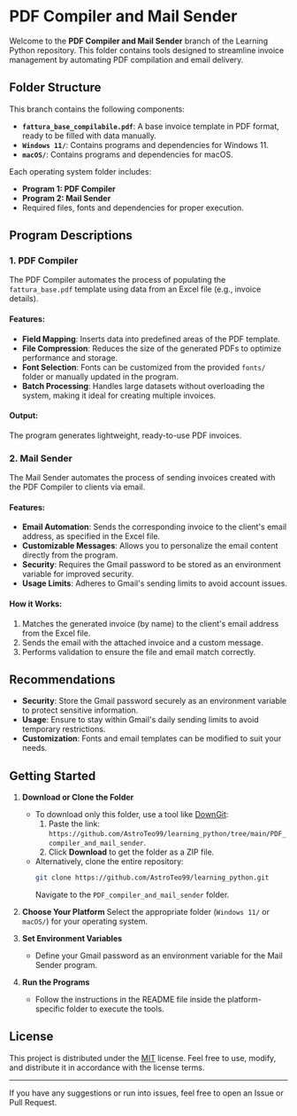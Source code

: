 # PDF Compiler and Mail Sender

Welcome to the **PDF Compiler and Mail Sender** branch of the Learning Python repository. This folder contains tools designed to streamline invoice management by automating PDF compilation and email delivery.

## Folder Structure
This branch contains the following components:

- **`fattura_base_compilabile.pdf`**: A base invoice template in PDF format, ready to be filled with data manually.
- **`Windows 11/`**: Contains programs and dependencies for Windows 11.
- **`macOS/`**: Contains programs and dependencies for macOS.

Each operating system folder includes:
- **Program 1: PDF Compiler**
- **Program 2: Mail Sender**
- Required files, fonts and dependencies for proper execution.

## Program Descriptions

### 1. PDF Compiler
The PDF Compiler automates the process of populating the `fattura_base.pdf` template using data from an Excel file (e.g., invoice details).

#### Features:
- **Field Mapping**: Inserts data into predefined areas of the PDF template.
- **File Compression**: Reduces the size of the generated PDFs to optimize performance and storage.
- **Font Selection**: Fonts can be customized from the provided `fonts/` folder or manually updated in the program.
- **Batch Processing**: Handles large datasets without overloading the system, making it ideal for creating multiple invoices.

#### Output:
The program generates lightweight, ready-to-use PDF invoices.

### 2. Mail Sender
The Mail Sender automates the process of sending invoices created with the PDF Compiler to clients via email.

#### Features:
- **Email Automation**: Sends the corresponding invoice to the client's email address, as specified in the Excel file.
- **Customizable Messages**: Allows you to personalize the email content directly from the program.
- **Security**: Requires the Gmail password to be stored as an environment variable for improved security.
- **Usage Limits**: Adheres to Gmail's sending limits to avoid account issues.

#### How it Works:
1. Matches the generated invoice (by name) to the client's email address from the Excel file.
2. Sends the email with the attached invoice and a custom message.
3. Performs validation to ensure the file and email match correctly.

## Recommendations
- **Security**: Store the Gmail password securely as an environment variable to protect sensitive information.
- **Usage**: Ensure to stay within Gmail's daily sending limits to avoid temporary restrictions.
- **Customization**: Fonts and email templates can be modified to suit your needs.

## Getting Started
1. **Download or Clone the Folder**
   - To download only this folder, use a tool like [DownGit](https://minhaskamal.github.io/DownGit/#/home):
     1. Paste the link: `https://github.com/AstroTeo99/learning_python/tree/main/PDF_compiler_and_mail_sender`.
     2. Click **Download** to get the folder as a ZIP file.
   - Alternatively, clone the entire repository:
     ```bash
     git clone https://github.com/AstroTeo99/learning_python.git
     ```
     Navigate to the `PDF_compiler_and_mail_sender` folder.

2. **Choose Your Platform**
   Select the appropriate folder (`Windows 11/` or `macOS/`) for your operating system.

3. **Set Environment Variables**
   - Define your Gmail password as an environment variable for the Mail Sender program.

4. **Run the Programs**
   - Follow the instructions in the README file inside the platform-specific folder to execute the tools.

## License
This project is distributed under the [MIT](../LICENSE) license. Feel free to use, modify, and distribute it in accordance with the license terms.

---

If you have any suggestions or run into issues, feel free to open an Issue or Pull Request.
